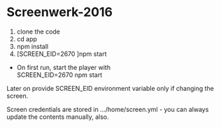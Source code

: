 # Screenwerk-2016

1. clone the code
2. cd app
3. npm install
4. [SCREEN_EID=2670 ]npm start

* On first run, start the player with  
SCREEN_EID=2670 npm start

Later on provide SCREEN_EID environment variable only if changing the screen.

Screen credentials are stored in .../home/screen.yml - you can always update the contents manually, also.
